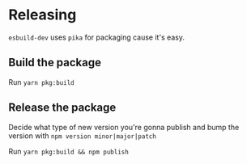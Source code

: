 # Releasing

`esbuild-dev` uses `pika` for packaging cause it's easy.

## Build the package

Run `yarn pkg:build`

## Release the package

Decide what type of new version you're gonna publish and bump the version with `npm version minor|major|patch`

Run `yarn pkg:build && npm publish`
